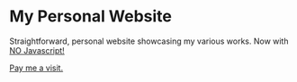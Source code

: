 # My Personal Website

Straightforward, personal website showcasing my various works. Now with <ins>NO Javascript!</ins>

[Pay me a visit.](https://skarmaniolos.github.io)
